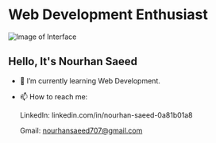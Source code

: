 # Web Development Enthusiast

<!--
**NourhanSaeed707/NourhanSaeed707** is a ✨ _special_ ✨ repository because its `README.md` (this file) appears on your GitHub profile.
Here are some ideas to get you started:

- 🔭 I’m currently working on ...
- 🌱 I’m currently learning ...
- 👯 I’m looking to collaborate on ...
- 🤔 I’m looking for help with ...
- 💬 Ask me about ...
- 📫 How to reach me: ...
- 😄 Pronouns: ...
- ⚡ Fun fact: ...

------------------------------------------
-->

![Image of Interface](https://github.com/NourhanSaeed707/NourhanSaeed707/blob/main/html_css.jpg)

## Hello, It's Nourhan Saeed

- 🌱 I’m currently learning Web Development.
- 📫 How to reach me:

  LinkedIn: linkedin.com/in/nourhan-saeed-0a81b01a8

  Gmail: nourhansaeed707@gmail.com

